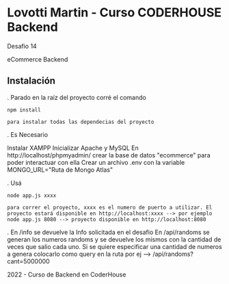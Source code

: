 # Lovotti Martin - Curso CODERHOUSE Backend

Desafio 14

eCommerce Backend

## Instalación

. Parado en la raíz del proyecto corré el comando

```
npm install
```

    para instalar todas las dependecias del proyecto

. Es Necesario

Instalar XAMPP
Inicializar Apache y MySQL
En http://localhost/phpmyadmin/ crear la base de datos "ecommerce" para poder interactuar con ella
Crear un archivo .env con la variable MONGO_URL="Ruta de Mongo Atlas"

. Usá

```
node app.js xxxx
```

    para correr el proyecto, xxxx es el numero de puerto a utilizar. El proyecto estará disponible en http://localhost:xxxx --> por ejemplo node app.js 8080 --> proyecto disponible en http://localhost:8080

.
En /info se devuelve la Info solicitada en el desafio
En /api/randoms se generan los numeros randoms y se devuelve los mismos con la cantidad de veces que salio cada uno. Si se quiere especificar una cantidad de numeros a genera colocarlo como query en la ruta por ej --> /api/randoms?cant=5000000

2022 - Curso de Backend en CoderHouse
